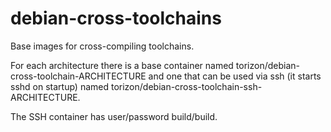 # debian-cross-toolchains

Base images for cross-compiling toolchains.

For each architecture there is a base container named
torizon/debian-cross-toolchain-ARCHITECTURE and one that can be used via ssh
(it starts sshd on startup) named
torizon/debian-cross-toolchain-ssh-ARCHITECTURE.

The SSH container has user/password build/build.

